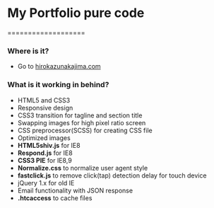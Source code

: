 # My Portfolio pure code
===================

### Where is it?

 * Go to <a href="http://hirokazunakajima.com" target="_brank">hirokazunakajima.com</a>

### What is it working in behind?


* HTML5 and CSS3
* Responsive design
* CSS3 transition for tagline and section title
* Swapping images for high pixel ratio screen
* CSS preprocessor(SCSS) for creating CSS file
* Optimized images
* __HTML5shiv.js__ for IE8
* __Respond.js__ for IE8
* __CSS3 PIE__ for IE8,9
* __Normalize.css__ to normalize user agent style
* __fastclick.js__ to remove click(tap) detection delay for touch device
* jQuery 1.x for old IE
* Email functionality with JSON response
* __.htcaccess__  to cache files
